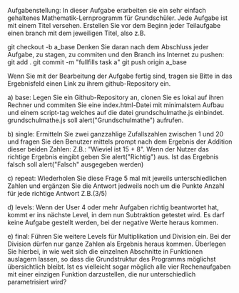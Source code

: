 Aufgabenstellung:
In dieser Aufgabe erarbeiten sie ein sehr einfach gehaltenes Mathematik-Lernprogramm für Grundschüler. Jede Aufgabe ist mit einem Titel versehen. Erstellen Sie vor dem Beginn jeder Teilaufgabe einen branch mit dem jeweiligen Titel, also z.B.

git checkout -b a_base
Denken Sie daran nach dem Abschluss jeder Aufgabe, zu stagen, zu commiten und den Branch ins Internet zu pushen:
git add .
git commit -m "fullfills task a"
git push origin a_base

Wenn Sie mit der Bearbeitung der Aufgabe fertig sind, tragen sie Bitte in das Ergebnisfeld einen Link zu ihrem github-Repository ein.

a) base: Legen Sie ein Github-Repository an, clonen Sie es lokal auf ihren Rechner und commiten Sie eine index.html-Datei mit minimalstem Aufbau und einem script-tag welches auf die datei grundschulmathe.js einbindet. grundschulmathe.js soll alert("Grundschulmathe") aufrufen.

b) single: Ermitteln Sie zwei ganzzahlige Zufallszahlen zwischen 1 und 20 und fragen Sie den Benutzer mittels prompt nach dem Ergebnis der Addition dieser beiden Zahlen: Z.B.: "Wieviel ist 15 + 8". Wenn der Nutzer das richtige Ergebnis eingibt geben Sie alert("Richtig") aus. Ist das Ergebnis falsch soll alert("Falsch" ausgegeben werden)

c) repeat: Wiederholen Sie diese Frage 5 mal mit jeweils unterschiedlichen Zahlen und ergänzen Sie die Antwort jedweils noch um die Punkte Anzahl für jede richtige Antwort Z.B.(3/5)

d) levels: Wenn der User 4 oder mehr Aufgaben richtig beantwortet hat, kommt er ins nächste Level, in dem nun Subtraktion getestet wird. Es darf keine Aufgabe gestellt werden, bei der negative Werte heraus kommen.

e) final: Führen Sie weitere Levels für Multiplikation und Division ein. Bei der Division dürfen nur ganze Zahlen als Ergebnis heraus kommen. Überlegen Sie hierbei, in wie weit sich die einzelnen Abschnitte in Funktionen auslagern lassen, so dass die Grundstruktur des Programms möglichst übersichtlich bleibt. Ist es vielleicht sogar möglich alle vier Rechenaufgaben mit einer einzigen Funktion darzustellen, die nur unterschiedlich parametrisiert wird?

